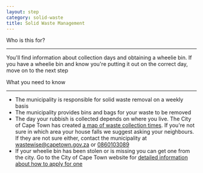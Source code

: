 ```yaml
---
layout: step
category: solid-waste
title: Solid Waste Management
---
```

<div class="intro">
  <div class="header"><i class="fa fa-fw fa-users" aria-hidden="true"></i> Who is this for?</div>
  <hr>
  <div class="content">
    <p>You'll find information about collection days and obtaining a wheelie bin. If you have a wheelie bin and know you're putting it out on the correct day, move on to the next step</p>
  </div>
</div>

<div class="summary">
  <div class="header"><i class="fa fa-fw fa-exclamation-circle" aria-hidden="true"></i> What you need to know</div>
  <hr>
  <div class="content">
    <ul class="fa-ul">
      <li><i class="fa-li fa fa-gavel"></i>The municipality is responsible for solid waste removal on a weekly basis</li>
      <li><i class="fa-li fa fa-trash-o"></i>The municipality provides bins and bags for your waste to be removed</li>
      <li><i class="fa-li fa fa-trash-o"></i>The day your rubbish is collected depends on where you live. The City of Cape Town has created <a target="_blank" href="http://bit.ly/waste-collection-schedule">a map of waste collection times</a>. If you're not sure in which area your house falls we suggest asking your neighbours. If they are not sure either, contact the municipality at <a href="mailto:wastewise@capetown.gov.za">wastewise@capetown.gov.za</a> or <a href="tel:0860103089">0860103089</a></li>
      <li><i class="fa-li fa fa-trash-o"></i>If your wheelie bin has been stolen or is missing you can get one from the city. Go to the City of Cape Town website for <a href="http://bit.ly/request-wheelie-bin">detailed information about how to apply for one</a></li>
    </ul>
  </div>
</div>
